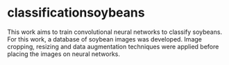 # classificationsoybeans
This work aims to train convolutional neural networks to classify soybeans. For this work, a database of soybean images was developed. Image cropping, resizing and data augmentation techniques were applied before placing the images on neural networks.
